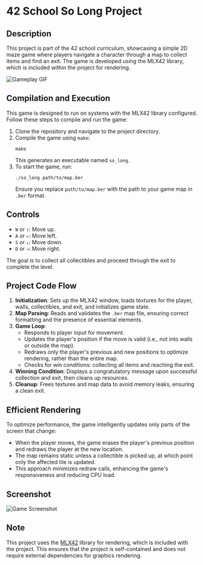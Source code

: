 # 42 School So Long Project

## Description

This project is part of the 42 school curriculum, showcasing a simple 2D maze game where players navigate a character through a map to collect items and find an exit. The game is developed using the MLX42 library, which is included within the project for rendering.

![Gameplay GIF](path/to/your/gameplay.gif)

## Compilation and Execution

This game is designed to run on systems with the MLX42 library configured. Follow these steps to compile and run the game:

1. Clone the repository and navigate to the project directory.
2. Compile the game using `make`:
    ```
    make
    ```
    This generates an executable named `so_long`.
3. To start the game, run:
    ```
    ./so_long path/to/map.ber
    ```
    Ensure you replace `path/to/map.ber` with the path to your game map in `.ber` format.

## Controls

- `W` or `↑`: Move up.
- `A` or `←`: Move left.
- `S` or `↓`: Move down.
- `D` or `→`: Move right.

The goal is to collect all collectibles and proceed through the exit to complete the level.

## Project Code Flow

1. **Initialization**: Sets up the MLX42 window, loads textures for the player, walls, collectibles, and exit, and initializes game state.
2. **Map Parsing**: Reads and validates the `.ber` map file, ensuring correct formatting and the presence of essential elements.
3. **Game Loop**:
    - Responds to player input for movement.
    - Updates the player's position if the move is valid (i.e., not into walls or outside the map).
    - Redraws only the player's previous and new positions to optimize rendering, rather than the entire map.
    - Checks for win conditions: collecting all items and reaching the exit.
4. **Winning Condition**: Displays a congratulatory message upon successful collection and exit, then cleans up resources.
5. **Cleanup**: Frees textures and map data to avoid memory leaks, ensuring a clean exit.

## Efficient Rendering

To optimize performance, the game intelligently updates only parts of the screen that change:
- When the player moves, the game erases the player's previous position and redraws the player at the new location.
- The map remains static unless a collectible is picked up, at which point only the affected tile is updated.
- This approach minimizes redraw calls, enhancing the game's responsiveness and reducing CPU load.

## Screenshot

![Game Screenshot](path/to/your/screenshot.png)

## Note

This project uses the [MLX42](https://github.com/codam-coding-college/MLX42) library for rendering, which is included with the project. This ensures that the project is self-contained and does not require external dependencies for graphics rendering.
